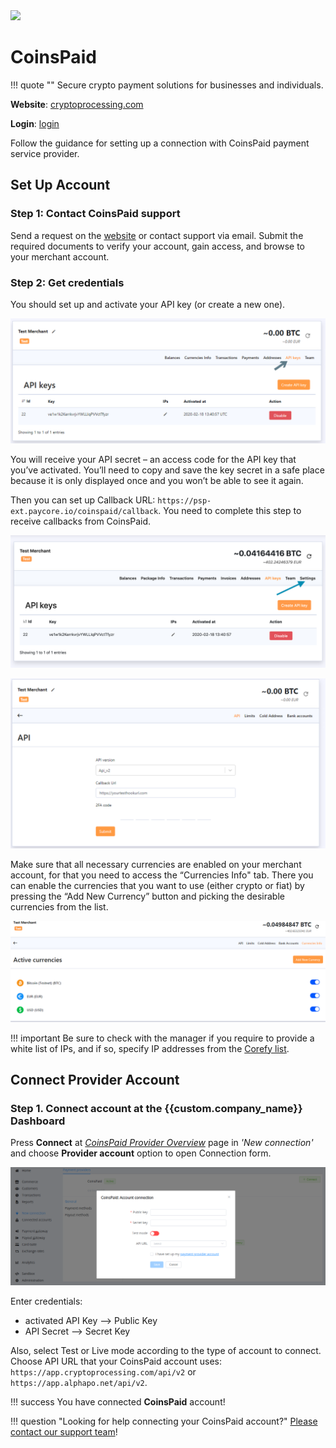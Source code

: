 <img src="https://static.openfintech.io/payment_providers/coinspaid/logo.png?w=400" width="400px" >

# CoinsPaid

!!! quote ""
    Secure crypto payment solutions for businesses and individuals.

**Website**: [cryptoprocessing.com](https://cryptoprocessing.com/)

**Login**: [login](https://app.cryptoprocessing.com/login)

Follow the guidance for setting up a connection with CoinsPaid payment service provider.

## Set Up Account

### Step 1: Contact CoinsPaid support

Send a request on the [website](https://cryptoprocessing.com/request-a-quote/) or contact support via email. Submit the required documents to verify your account, gain access, and browse to your merchant account.

### Step 2: Get credentials

You should set up and activate your API key (or create a new one).

![Api Keys section](images/api-keys.png)

You will receive your API secret – an access code for the API key that you’ve activated.  You’ll need to copy and save the key secret in a safe place because it is only displayed once and you won’t be able to see it again.

Then you can set up Callback URL: `https://psp-ext.paycore.io/coinspaid/callback`. You need to complete this step to receive callbacks from CoinsPaid.

![Settings](images/api-callbacks.png)

![Callback URL](images/set-up-callback.png)

Make sure that all necessary currencies are enabled on your merchant account, for that you need to access the “Currencies Info" tab. There you can enable the currencies that you want to use (either crypto or fiat) by pressing the “Add New Currency” button and picking the desirable currencies from the list.

![Currency list](images/currencies.png)

!!! important
    Be sure to check with the manager if you require to provide a white list of IPs, and if so, specify IP addresses from the [Corefy list](/integration/ips/).

## Connect Provider Account

### Step 1. Connect account at the {{custom.company_name}} Dashboard

Press **Connect** at [*CoinsPaid Provider Overview*]({{custom.dashboard_base_url}}connect-directory/payment-providers/coinspaid/general) page in *'New connection'* and choose **Provider account** option to open Connection form.

![Connect](images/provider-account.png)

Enter credentials:

* activated API Key --> Public Key
* API Secret --> Secret Key

Also, select Test or Live mode according to the type of account to connect. Choose API URL that your CoinsPaid account uses: `https://app.cryptoprocessing.com/api/v2` or `https://app.alphapo.net/api/v2`.

!!! success
    You have connected **CoinsPaid** account!

!!! question "Looking for help connecting your CoinsPaid account?"
    [Please contact our support team](mailto:{{custom.support_email}})!
